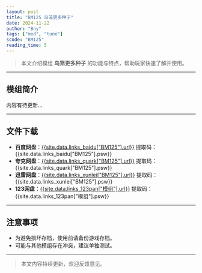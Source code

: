 ```yaml
---
layout: post
title: "BM125 鸟笼更多种子"
date: 2024-11-22
author: "Bny"
tags: ["mod", "tune"]
scode: "BM125"
reading_time: 5
---
```


> 本文介绍模组 **鸟笼更多种子** 的功能与特点，帮助玩家快速了解并使用。

---

## 模组简介

内容有待更新...

---

## 文件下载
- **百度网盘**：[{{site.data.links_baidu["BM125"].url}}]({{site.data.links_baidu["BM125"].url}}) 提取码：{{site.data.links_baidu["BM125"].psw}}
- **夸克网盘**：[{{site.data.links_quark["BM125"].url}}]({{site.data.links_quark["BM125"].url}}) 提取码：{{site.data.links_quark["BM125"].psw}}
- **迅雷网盘**：[{{site.data.links_xunlei["BM125"].url}}]({{site.data.links_xunlei["BM125"].url}}) 提取码：{{site.data.links_xunlei["BM125"].psw}}
- **123网盘**：[{{site.data.links_123pan["模组"].url}}]({{site.data.links_123pan["模组"].url}}) 提取码：{{site.data.links_123pan["模组"].psw}}

---

## 注意事项
- 为避免损坏存档，使用前请备份游戏存档。
- 可能与其他模组存在冲突，建议单独测试。

---

> 本文内容持续更新，欢迎反馈意见。

